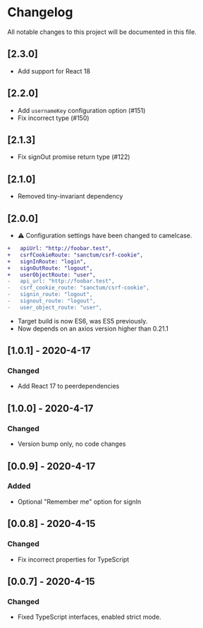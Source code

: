 # Changelog
All notable changes to this project will be documented in this file.

## [2.3.0]
- Add support for React 18

## [2.2.0]
- Add `usernameKey` configuration option (#151)
- Fix incorrect type (#150)

## [2.1.3]
- Fix signOut promise return type (#122)

## [2.1.0]
- Removed tiny-invariant dependency

## [2.0.0]
- ⚠️ Configuration settings have been changed to camelcase.
```diff
+   apiUrl: "http://foobar.test",
+   csrfCookieRoute: "sanctum/csrf-cookie",
+   signInRoute: "login",
+   signOutRoute: "logout",
+   userObjectRoute: "user",
-   api_url: "http://foobar.test",
-   csrf_cookie_route: "sanctum/csrf-cookie",
-   signin_route: "logout",
-   signout_route: "logout",
-   user_object_route: "user",
```

- Target build is now ES6, was ES5 previously.
- Now depends on an axios version higher than 0.21.1

## [1.0.1] - 2020-4-17

### Changed
- Add React 17 to peerdependencies

## [1.0.0] - 2020-4-17

### Changed
- Version bump only, no code changes

## [0.0.9] - 2020-4-17

### Added
- Optional "Remember me" option for signIn

## [0.0.8] - 2020-4-15

### Changed
- Fix incorrect properties for TypeScript 

## [0.0.7] - 2020-4-15

### Changed
- Fixed TypeScript interfaces, enabled strict mode.
